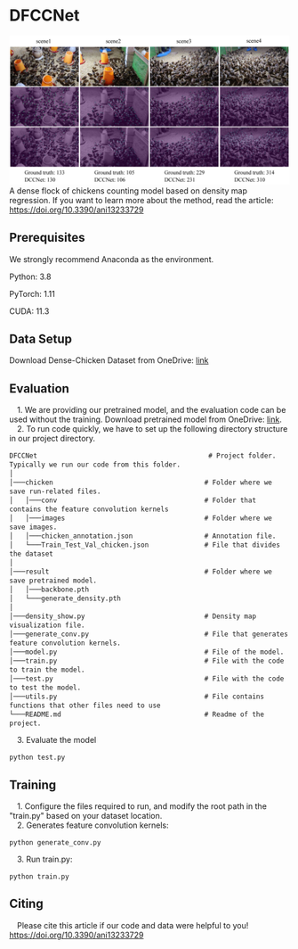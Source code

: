 # DFCCNet
![image](https://github.com/2226450890/DCCNet/blob/master/eight.jpg)
A dense flock of chickens counting model based on density map regression.
If you want to learn more about the method, read the article: https://doi.org/10.3390/ani13233729
## Prerequisites
We strongly recommend Anaconda as the environment.

Python: 3.8

PyTorch: 1.11

CUDA: 11.3

## Data Setup
Download Dense-Chicken Dataset from
OneDrive: [link](https://stuscaueducn-my.sharepoint.com/:u:/g/personal/3170062_stu_scau_edu_cn/ETT-vDigmvZBu6EgSRtSn0sBnNHLojY_tDmiVaoZteVP3g?e=rGa2yO) 

## Evaluation
&emsp;1. We are providing our pretrained model, and the evaluation code can be used without the training. Download pretrained model from OneDrive: [link](https://stuscaueducn-my.sharepoint.com/:u:/g/personal/3170062_stu_scau_edu_cn/EV5-CSBgb2NPmBfWz_ks9woBKOb5vc42cW4BG6IfWQF4rQ?e=ydp6FM).  
&emsp;2. To run code quickly, we have to set up the following directory structure in our project directory.
    
```
DFCCNet                                           # Project folder. Typically we run our code from this folder.
│   
│───chicken                                      # Folder where we save run-related files.
│   │───conv                                     # Folder that contains the feature convolution kernels 
│   │───images                                   # Folder where we save images.
│   │───chicken_annotation.json                  # Annotation file. 
│   └───Train_Test_Val_chicken.json              # File that divides the dataset
│                               
│───result                                       # Folder where we save pretrained model.
│   │───backbone.pth
│   └───generate_density.pth     
│                               
│───density_show.py                              # Density map visualization file.
│───generate_conv.py                             # File that generates feature convolution kernels.
│───model.py                                     # File of the model.
│───train.py                                     # File with the code to train the model.
│───test.py                                      # File with the code to test the model.
│───utils.py                                     # File contains functions that other files need to use
└───README.md                                    # Readme of the project.
```
&emsp;3. Evaluate the model
```
python test.py
```  

## Training
&emsp;1. Configure the files required to run, and modify the root path in the "train.py" based on your dataset location.  
&emsp;2. Generates feature convolution kernels:
```
python generate_conv.py
```  
&emsp;3. Run train.py:
```
python train.py
```  
## Citing
&emsp;Please cite this article if our code and data were helpful to you! https://doi.org/10.3390/ani13233729